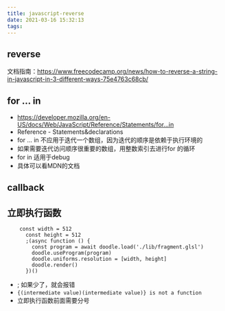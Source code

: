 ```yaml
---
title: javascript-reverse
date: 2021-03-16 15:32:13
tags:
---
```

## reverse
文档指南：https://www.freecodecamp.org/news/how-to-reverse-a-string-in-javascript-in-3-different-ways-75e4763c68cb/



## for ... in
- https://developer.mozilla.org/en-US/docs/Web/JavaScript/Reference/Statements/for...in
- Reference - Statements&declarations
- for ... in 不应用于迭代一个数组，因为迭代的顺序是依赖于执行环境的
- 如果需要迭代访问顺序很重要的数组，用整数索引去进行for 的循环
- for in 适用于debug
- 具体可以看MDN的文档

## callback

## 立即执行函数
```
    const width = 512
      const height = 512
      ;(async function () {
        const program = await doodle.load('./lib/fragment.glsl')
        doodle.useProgram(program)
        doodle.uniforms.resolution = [width, height]
        doodle.render()
      })()
```
- ; 如果少了，就会报错
- `{(intermediate value)(intermediate value)} is not a function`
- 立即执行函数前面需要分号